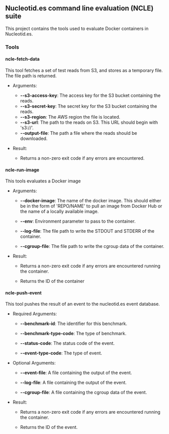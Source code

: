 ## Nucleotid.es command line evaluation (NCLE) suite

This project contains the tools used to evaluate Docker containers in
Nucleotid.es.

### Tools

#### ncle-fetch-data

This tool fetches a set of test reads from S3, and stores as a temporary file.
The file path is returned.

  * Arguments:

    * **--s3-access-key**: The access key for the S3 bucket containing the
      reads.
    * **--s3-secret-key**: The secret key for the S3 bucket containing the
      reads.
    * **--s3-region**: The AWS region the file is located.
    * **--s3-url**: The path to the reads on S3. This URL should begin with
      's3://'.
    * **--output-file**: The path a file where the reads should be downloaded.

  * Result:

    * Returns a non-zero exit code if any errors are encountered.

#### ncle-run-image

This tools evaluates a Docker image

  * Arguments:

    * **--docker-image**: The name of the docker image. This should either be
      in the form of 'REPO/NAME' to pull an image from Docker Hub or the name
      of a locally available image.

    * **--env**: Environment parameter to pass to the container.

    * **--log-file**: The file path to write the STDOUT and STDERR of the
      container.

    * **--cgroup-file**: The file path to write the cgroup data of the
      container.

  * Result:

    * Returns a non-zero exit code if any errors are encountered running the
      container.

    * Returns the ID of the container

#### ncle-push-event

This tool pushes the result of an event to the nucleotid.es event database.

  * Required Arguments:

    * **--benchmark-id**: The identifier for this benchmark.

    * **--benchmark-type-code**: The type of benchmark.

    * **--status-code**: The status code of the event.

    * **--event-type-code**: The type of event.

  * Optional Arguments:

    * **--event-file**: A file containing the output of the event.

    * **--log-file**: A file containing the output of the event.

    * **--cgroup-file**: A file containing the cgroup data of the event.

  * Result:

    * Returns a non-zero exit code if any errors are encountered running the
      container.

    * Returns the ID of the event.
